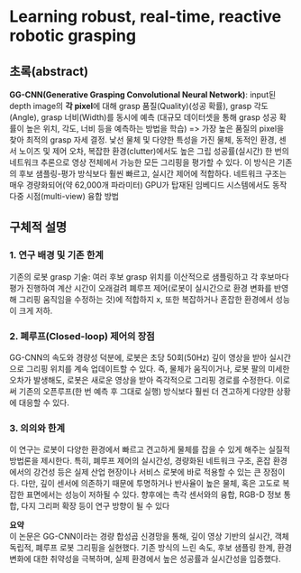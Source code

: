 # Learning robust, real-time, reactive robotic grasping

## 초록(abstract)

 **GG-CNN(Generative Grasping Convolutional Neural Network)**: input된 depth image의 **각 pixel**에 대해 grasp 품질(Quality)(성공 확률), grasp 각도(Angle), grasp 너비(Width)를 동시에 예측
 (대규모 데이터셋을 통해 grasp 성공 확률이 높은 위치, 각도, 너비 등을 예측하는 방법을 학습)
=> 가장 높은 품질의 pixel을 찾아 최적의 grasp 자세 결정. 낯선 물체 및 다양한 특성을 가진 물체, 동적인 환경, 센서 노이즈 및 제어 오차, 복잡한 환경(clutter)에서도 높은 그립 성공률(실시간)
  한 번의 네트워크 추론으로 영상 전체에서 가능한 모든 그리핑을 평가할 수 있다. 이 방식은 기존의 후보 샘플링-평가 방식보다 훨씬 빠르고, 실시간 제어에 적합하다. 네트워크 구조는 매우 경량화되어(약 62,000개 파라미터) GPU가 탑재된 임베디드 시스템에서도 동작
   다중 시점(multi-view) 융합 방법
   
## 구체적 설명

### 1. 연구 배경 및 기존 한계

기존의 로봇 grasp 기술: 여러 후보 grasp 위치를 이산적으로 샘플링하고 각 후보마다 평가 진행하여 계산 시간이 오래걸려 폐루프 제어(로봇이 실시간으로 환경 변화를 반영해 그리핑 움직임을 수정하는 것)에 적합하지 x, 또한 복잡하거나 혼잡한 환경에서 성능이 크게 저하.


### 2. 폐루프(Closed-loop) 제어의 장점

GG-CNN의 속도와 경량성 덕분에, 로봇은 초당 50회(50Hz) 깊이 영상을 받아 실시간으로 그리핑 위치를 계속 업데이트할 수 있다. 즉, 물체가 움직이거나, 로봇 팔의 미세한 오차가 발생해도, 로봇은 새로운 영상을 받아 즉각적으로 그리핑 경로를 수정한다. 이로써 기존의 오픈루프(한 번 예측 후 그대로 실행) 방식보다 훨씬 더 견고하게 다양한 상황에 대응할 수 있다. 


### 3. 의의와 한계

이 연구는 로봇이 다양한 환경에서 빠르고 견고하게 물체를 잡을 수 있게 해주는 실질적 방법론을 제시한다. 특히, 폐루프 제어의 실시간성, 경량화된 네트워크 구조, 혼잡 환경에서의 강건성 등은 실제 산업 현장이나 서비스 로봇에 바로 적용할 수 있는 큰 장점이다. 다만, 깊이 센서에 의존하기 때문에 투명하거나 반사율이 높은 물체, 혹은 고도로 복잡한 표면에서는 성능이 저하될 수 있다. 향후에는 촉각 센서와의 융합, RGB-D 정보 통합, 다지 그리퍼 확장 등이 연구 방향이 될 수 있다

**요약**  
이 논문은 GG-CNN이라는 경량 합성곱 신경망을 통해, 깊이 영상 기반의 실시간, 객체 독립적, 폐루프 로봇 그리핑을 실현했다. 기존 방식의 느린 속도, 후보 샘플링 한계, 환경 변화에 대한 취약성을 극복하며, 실제 환경에서 높은 성공률과 실시간성을 입증했다. 
